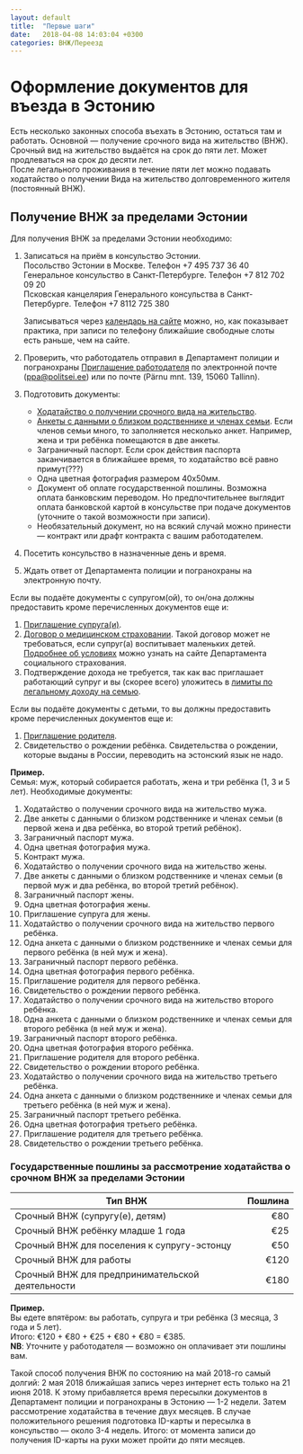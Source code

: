 ```yaml
---
layout: default
title:  "Первые шаги"
date:   2018-04-08 14:03:04 +0300
categories: ВНЖ/Переезд
---
```


# Оформление документов для въезда в Эстонию

Есть несколько законных способа въехать в Эстонию, остаться там и работать. Основной — получение срочного вида на жительство (ВНЖ).
Срочный вид на жительство выдаётся на срок до пяти лет. Может продлеваться на срок до десяти лет.  
После легального проживания в течение пяти лет можно подавать ходатайство о получении Вида на жительство долговременного жителя (постоянный ВНЖ).

## Получение ВНЖ за пределами Эстонии

Для получения ВНЖ за пределами Эстонии необходимо:
1. Записаться на приём в консульство Эстонии.  
Посольство Эстонии в Москве. Телефон +7 495 737 36 40  
Генеральное консульство в Санкт-Петербурге. Телефон +7 812 702 09 20  
Псковская канцелярия Генерального консульства в Санкт-Петербурге. Телефон +7 8112 725 380

    Записываться через [календарь на сайте](https://broneering.mfa.ee/ru/) можно, но, как показывает практика, при записи по телефону ближайшие свободные слоты есть раньше, чем на сайте.  
1. Проверить, что работодатель отправил в Департамент полиции и погранохраны [Приглашение работодателя](https://www2.politsei.ee/dotAsset/528060.pdf) по электронной почте (ppa@politsei.ee) или по почте (Pärnu mnt. 139, 15060 Tallinn).
1. Подготовить документы:
   * [Ходатайство о получении срочного вида на жительство](https://www2.politsei.ee/dotAsset/528056.pdf).
   * [Анкеты с данными о близком родственнике и членах семьи](https://www2.politsei.ee/dotAsset/528052.pdf). Если членов семьи много, то заполняется несколько анкет. Например, жена и три ребёнка помещаются в две анкеты.
   * Заграничный паспорт. Если срок действия паспорта заканчивается в ближайшее время, то ходатайство всё равно примут(???)
   * Одна цветная фотография размером 40х50мм.
   * Документ об оплате государственной пошлины. Возможна оплата банковским переводом. Но предпочтительнее выглядит оплата банковской картой в консульстве при подаче документов (уточните о такой возможности при записи).
   * Необязательный документ, но на всякий случай можно принести — контракт или драфт контракта с вашим работодателем. 
1. Посетить консульство в назначенные день и время.
1. Ждать ответ от Департамента полиции и погранохраны на электронную почту.

Если вы подаёте документы с супругом(ой), то он/она должны предоставить кроме перечисленных документов еще и:
1. [Приглашение супруга(и)](https://www2.politsei.ee/dotAsset/528465.pdf).
1. [Договор о медицинском страховании](https://www2.politsei.ee/ru/teenused/elamisluba/tahtajaline-elamisluba/abikaasa-juurde/oluline-info-abikaasa-juurde-elamisloa-taotlejale.dot#kindlustusleping). Такой договор может не требоваться, если супруг(а) воспитывает маленьких детей. [Подробнее об условиях](https://www.sotsiaalkindlustusamet.ee/ru/pensiya-posobiya/dopolnitelnye-vznosy-obyazatelnoy-nakopitelnoy-pensii-i-medicinskoe-strahovanie#%D0%A3%D0%BF%D0%BB%D0%B0%D1%82%D0%B0%20%D1%81%D0%BE%D1%86%D0%B8%D0%B0%D0%BB%D1%8C%D0%BD%D0%BE%D0%B3%D0%BE%20%D0%BD%D0%B0%D0%BB%D0%BE%D0%B3%D0%B0%20%D0%B3%D0%BE%D1%81%D1%83%D0%B4%D0%B0%D1%80%D1%81%D1%82%D0%B2%D0%BE%D0%BC) можно узнать на сайте Департамента социального страхования.
1. Подтверждение дохода не требуется, так как вас приглашает работающий супруг и вы (скорее всего) уложитесь в [лимиты по легальному доходу на семью](https://www2.politsei.ee/ru/teenused/elamisluba/tahtajaline-elamisluba/abikaasa-juurde/oluline-info-abikaasa-juurde-elamisloa-taotlejale.dot#legaalne).     

Если вы подаёте документы с детьми, то вы должны предоставить кроме перечисленных документов еще и:
1. [Приглашение родителя](https://www2.politsei.ee/dotAsset/528062.pdf).
1. Свидетельство о рождении ребёнка. Свидетельства о рождении, которые выданы в России, переводить на эстонский язык не надо.

**Пример.**  
Семья: муж, который собирается работать, жена и три ребёнка (1, 3 и 5 лет).
Необходимые документы:
1. Ходатайство о получении срочного вида на жительство мужа.
1. Две анкеты с данными о близком родственнике и членах семьи (в первой жена и два ребёнка, во второй третий ребёнок).
1. Заграничный паспорт мужа.
1. Одна цветная фотография мужа.
1. Контракт мужа.
1. Ходатайство о получении срочного вида на жительство жены.
1. Две анкеты с данными о близком родственнике и членах семьи (в первой муж и два ребёнка, во второй третий ребёнок).
1. Заграничный паспорт жены.
1. Одна цветная фотография жены.
1. Приглашение супруга для жены.
1. Ходатайство о получении срочного вида на жительство первого ребёнка.
1. Одна анкета с данными о близком родственнике и членах семьи для первого ребёнка (в ней муж и жена).
1. Заграничный паспорт первого ребёнка.
1. Одна цветная фотография первого ребёнка.
1. Приглашение родителя для первого ребёнка.
1. Свидетельство о рождении первого ребёнка.
1. Ходатайство о получении срочного вида на жительство второго ребёнка.
1. Одна анкета с данными о близком родственнике и членах семьи для второго ребёнка (в ней муж и жена).
1. Заграничный паспорт второго ребёнка.
1. Одна цветная фотография второго ребёнка.
1. Приглашение родителя для второго ребёнка.
1. Свидетельство о рождении второго ребёнка.
1. Ходатайство о получении срочного вида на жительство третьего ребёнка.
1. Одна анкета с данными о близком родственнике и членах семьи для третьего ребёнка (в ней муж и жена).
1. Заграничный паспорт третьего ребёнка.
1. Одна цветная фотография третьего ребёнка.
1. Приглашение родителя для третьего ребёнка.
1. Свидетельство о рождении третьего ребёнка.

### Государственные пошлины за рассмотрение ходатайства о срочном ВНЖ за пределами Эстонии
|Тип ВНЖ|Пошлина|
|-|-:|
|Срочный ВНЖ (супругу(е), детям)|€80|
|Срочный ВНЖ ребёнку младше 1 года|€25|
|Срочный ВНЖ для поселения к супругу-эстонцу |€50|
|Срочный ВНЖ для работы|€120|
|Срочный ВНЖ для предпринимательской деятельности|€180|

**Пример.**  
Вы едете впятёром: вы работать, супруга и три ребёнка (3 месяца, 3 года и 5 лет).  
Итого: €120 + €80 + €25 + €80 + €80 = €385.  
**NB**: Уточните у работодателя — возможно он оплачивает эти пошлины вам.

Такой способ получения ВНЖ по состоянию на май 2018-го самый долгий: 2 мая 2018 ближайшая запись через интернет есть только на 21 июня 2018. К этому прибавляется время пересылки документов в Департамент полиции и погранохраны в Эстонию — 1-2 недели. Затем рассмотрение ходатайства в течение двух месяцев. В случае положительного решения подготовка ID-карты и пересылка в консульство — около 3-4 недель. Итого: от момента записи до получения ID-карты на руки может пройти до пяти месяцев.   

